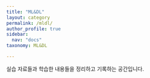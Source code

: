 ```yaml
---
title: "ML&DL"
layout: category
permalink: /mldl/
author_profile: true
sidebar:
  nav: "docs"
taxonomy: ML&DL

---
```


실습 자료들과 학습한 내용들을 정리하고 기록하는 공간입니다.
